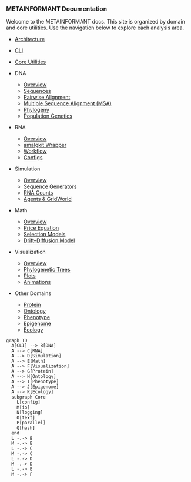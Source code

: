 ### METAINFORMANT Documentation

Welcome to the METAINFORMANT docs. This site is organized by domain and core utilities. Use the navigation below to explore each analysis area.

- [Architecture](./architecture.md)
- [CLI](./cli.md)
- [Core Utilities](./core.md)

- DNA
  - [Overview](./dna/index.md)
  - [Sequences](./dna/sequences.md)
  - [Pairwise Alignment](./dna/alignment.md)
  - [Multiple Sequence Alignment (MSA)](./dna/msa.md)
  - [Phylogeny](./dna/phylogeny.md)
  - [Population Genetics](./dna/population.md)

- RNA
  - [Overview](./rna/index.md)
  - [amalgkit Wrapper](./rna/amalgkit.md)
  - [Workflow](./rna/workflow.md)
  - [Configs](./rna/configs.md)

- Simulation
  - [Overview](./simulation/index.md)
  - [Sequence Generators](./simulation/sequences.md)
  - [RNA Counts](./simulation/rna_counts.md)
  - [Agents & GridWorld](./simulation/agents.md)

- Math
  - [Overview](./math/index.md)
  - [Price Equation](./math/price.md)
  - [Selection Models](./math/selection.md)
  - [Drift–Diffusion Model](./math/ddm.md)

- Visualization
  - [Overview](./visualization/index.md)
  - [Phylogenetic Trees](./visualization/trees.md)
  - [Plots](./visualization/plots.md)
  - [Animations](./visualization/animations.md)

- Other Domains
  - [Protein](./protein/index.md)
  - [Ontology](./ontology/index.md)
  - [Phenotype](./phenotype/index.md)
  - [Epigenome](./epigenome/index.md)
  - [Ecology](./ecology/index.md)

```mermaid
graph TD
  A[CLI] --> B[DNA]
  A --> C[RNA]
  A --> D[Simulation]
  A --> E[Math]
  A --> F[Visualization]
  A --> G[Protein]
  A --> H[Ontology]
  A --> I[Phenotype]
  A --> J[Epigenome]
  A --> K[Ecology]
  subgraph Core
    L[config]
    M[io]
    N[logging]
    O[text]
    P[parallel]
    Q[hash]
  end
  L -.-> B
  M -.-> B
  L -.-> C
  M -.-> C
  L -.-> D
  M -.-> D
  L -.-> E
  M -.-> F
```



